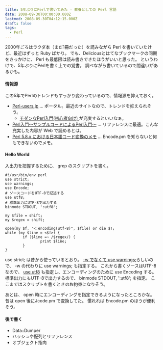 ```yaml
---
title: 5年ぶりにPerlで書いてみた - 教養としての Perl 言語
date: 2008-09-30T00:00:00.000Z
lastmod: 2008-09-30T04:12:15.000Z
draft: false
tags:
  - Perl
---
```


2000年ごろはラクダ本（まだ1冊だった）を読みながら Perl を書いていたけど、最近はずっと Ruby ばかり。 でも、Deliciousとはてなブックマークの同期をきっかけに、 Perl も最低限は読み書きできたほうがいいと思った。 というわけで、5年ぶりにPerlを書く上での覚書。 調べながら書いているので間違いがあるかも。

#### 情報源

この5年でPerlのトレンドもすっかり変わっているので、情報源を抑えておく。

* [Perl-users.jp](http://perl-users.jp/) … ポータル。最近のサイトなので、トレンドを抑えられそう。
  * [モダンなPerl入門(初心者向け) ](http://perl-users.jp/modern_introduction_perl/)が充実するといいなぁ。
* [Perl入門～サンプルコードによるPerl入門～](http://d.hatena.ne.jp/perlcodesample/20080229/1204271923) … リファレンスに最適。こんな充実した内容が Web で読めるとは。
* [Perl 5.8.x における日本語コード変換のメモ](http://hikoboshi.org/perl/doc/encode.html) … Encode.pm を知らないと何もできないのでメモ。

#### Hello World

入出力を把握するために、 grep のスクリプトを書く。

```
#!/usr/bin/env perl
use strict;
use warnings;
use Encode;
# ソースコードをUTF-8で記述する
use utf8;
# 標準出力にUTF-8で出力する
binmode STDOUT, ':utf8';

my $file = shift;
my $regex = shift;

open(my $f, "<:encoding(utf-8)", $file) or die $!;
while (my $line = <$f>) {
        if ($line =~ /$regex/) {
                print $line;
        }
}
```

use strict; は昔から使っているとおり。 [-w でなくて use warnings;](http://blog.livedoor.jp/dankogai/archives/51068305.html)らしいので、 -w の代わりに use warnings; も指定する。 これから書くソースはUTF-8なので、 [use utf8](http://perldoc.jp/docs/perl/5.8.1/utf8.pod) も指定し、エンコーディングのために use Encoding する。 標準出力にもUTF-8で出力するので、 binmode STDOUT, ':utf8'; を指定。 ここまではスクリプトを書くときのお約束になりそう。

あとは、 open 時にエンコーディングを指定できるようになったところかな。 昔は open 後にJcode.pm で変換してた。 慣れれば Encode.pm のほうが便利そう。

#### 後で書く

* Data::Dumper
* ハッシュや配列とリファレンス
* オブジェクト指向

